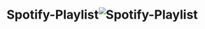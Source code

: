 # Spotify-Playlist![Spotify-Playlist](https://user-images.githubusercontent.com/102663969/228853448-9cf447cd-8cb2-4224-aad8-058973ef392e.png)
